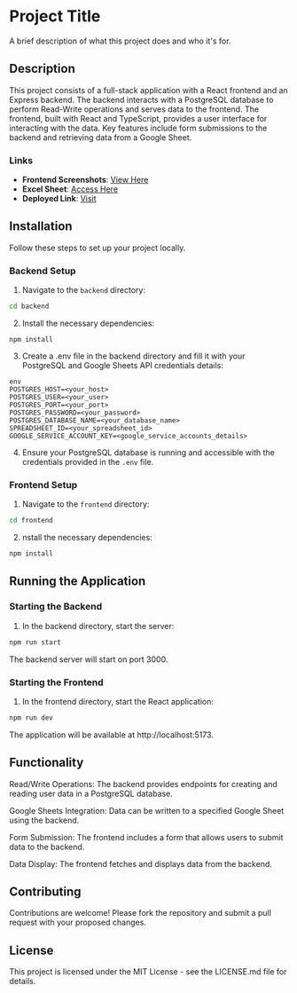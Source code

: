 # Project Title

A brief description of what this project does and who it's for.

## Description

This project consists of a full-stack application with a React frontend and an Express backend. The backend interacts with a PostgreSQL database to perform Read-Write operations and serves data to the frontend. The frontend, built with React and TypeScript, provides a user interface for interacting with the data. Key features include form submissions to the backend and retrieving data from a Google Sheet.

### Links

- **Frontend Screenshots**: [View Here](https://drive.google.com/drive/folders/1bVU-Oud3vnzTEH166WtjurixdNapNEEi?usp=sharing)
- **Excel Sheet**: [Access Here](https://docs.google.com/spreadsheets/d/1s-esBYzi5BOrA_wUzjHoVJv7tKPH1KA4s8bKKuzyJbY/edit?usp=sharing)
- **Deployed Link**: [Visit](https://med-wander-internship-task-j41sgfkf6-kushalp47s-projects.vercel.app/)

## Installation

Follow these steps to set up your project locally.

### Backend Setup

1. Navigate to the `backend` directory:

```sh
cd backend
```

2. Install the necessary dependencies:
```
npm install
```

3. Create a .env file in the backend directory and fill it with your PostgreSQL and Google Sheets API credentials details:

```
env
POSTGRES_HOST=<your_host> 
POSTGRES_USER=<your_user> 
POSTGRES_PORT=<your_port> 
POSTGRES_PASSWORD=<your_password> 
POSTGRES_DATABASE_NAME=<your_database_name> 
SPREADSHEET_ID=<your_spreadsheet_id>
GOOGLE_SERVICE_ACCOUNT_KEY=<google_service_accounts_details>
```

4. Ensure your PostgreSQL database is running and accessible with the credentials provided in the `.env` file.


### Frontend Setup

1. Navigate to the `frontend` directory:

```sh
cd frontend
```

2. nstall the necessary dependencies:

```sh
npm install
```

## Running the Application

### Starting the Backend

1. In the backend directory, start the server:

```sh
npm run start
```
The backend server will start on port 3000.

### Starting the Frontend

1. In the frontend directory, start the React application:

```sh
npm run dev
```

The application will be available at http://localhost:5173.

## Functionality

Read/Write Operations: The backend provides endpoints for creating and reading user data in a PostgreSQL database.

Google Sheets Integration: Data can be written to a specified Google Sheet using the backend.

Form Submission: The frontend includes a form that allows users to submit data to the backend.

Data Display: The frontend fetches and displays data from the backend.

## Contributing
Contributions are welcome! Please fork the repository and submit a pull request with your proposed changes.

## License
This project is licensed under the MIT License - see the LICENSE.md file for details. 